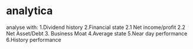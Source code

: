 # analytica
analyse with:
1.Dividend history
2.Financial state
  2.1 Net income/profit
  2.2 Net Asset/Debt
3. Business Moat
4.Average state
5.Near day performance
6.History performance
